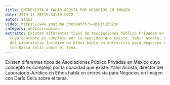 ```yaml
---
title: ENTREVISTA A YAHIR ACOSTA POR NEGOCIOS EN IMAGEN
date: 2019-11-26T19:34:19.997Z
autor: Ethos
video: https://www.youtube.com/watch?v=QjOji1b3Zx8
category: anticorrupcion
extracto: Existen diferentes tipos de Asociaciones Público Privadas en México
  cuyo concepto es complejo por la opacidad que existe. Yahir Acosta, director
  del Laboratorio Jurídico en Ethos habla en entrevista para Negocios en Imagen
  con Darío Celis sobre el tema.
---
```

Existen diferentes tipos de Asociaciones Público Privadas en México cuyo concepto es complejo por la opacidad que existe. Yahir Acosta, director del Laboratorio Jurídico en Ethos habla en entrevista para Negocios en Imagen con Darío Celis sobre el tema.